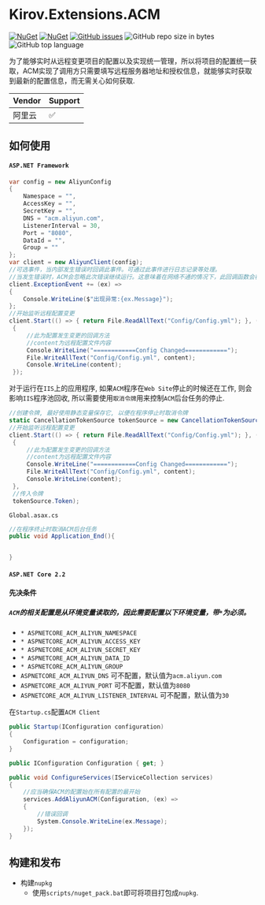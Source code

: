 # Kirov.Extensions.ACM
[![NuGet](https://img.shields.io/nuget/v/Kirov.Extensions.ACM.Abstractions.svg?style=flat-square&logo=nuget)](https://www.nuget.org/packages/Kirov.Extensions.ACM.Abstractions)
[![NuGet](https://img.shields.io/nuget/dt/Kirov.Extensions.ACM.Abstractions?logo=nuget&style=flat-square)](https://www.nuget.org/packages/Kirov.Extensions.ACM.Abstractions)
[![GitHub issues](https://img.shields.io/github/issues/kirov-opensource/acm.svg?style=flat-square&logo=github)](https://github.com/kirov-opensource/acm/issues)
![GitHub repo size in bytes](https://img.shields.io/github/repo-size/kirov-opensource/acm.svg?style=flat-square&logo=github)
![GitHub top language](https://img.shields.io/github/languages/top/kirov-opensource/acm.svg?style=flat-square&logo=github)

为了能够实时从远程变更项目的配置以及实现统一管理，所以将项目的配置统一获取，ACM实现了调用方只需要填写远程服务器地址和授权信息，就能够实时获取到最新的配置信息，而无需关心如何获取.

| Vendor | Support |  
| ------ | ------- |
| 阿里云 | :white_check_mark: |

## 如何使用
#### `ASP.NET Framework`
```csharp
var config = new AliyunConfig
{
    Namespace = "",
    AccessKey = "",
    SecretKey = "",
    DNS = "acm.aliyun.com",
    ListenerInterval = 30,
    Port = "8080",
    DataId = "",
    Group = ""
};
var client = new AliyunClient(config);
//可选事件，当内部发生错误时回调此事件。可通过此事件进行日志记录等处理。
//当发生错误时，ACM会忽略此次错误继续运行。这意味着在网络不通的情况下，此回调函数会被重复回调。
client.ExceptionEvent += (ex) =>
{
    Console.WriteLine($"出现异常:{ex.Message}");
};
//开始监听远程配置变更
client.Start(() => { return File.ReadAllText("Config/Config.yml"); }, (content) =>
 {
     //此为配置发生变更的回调方法
     //content为远程配置文件内容
     Console.WriteLine("============Config Changed============");
     File.WriteAllText("Config/Config.yml", content);
     Console.WriteLine(content);
 });
```

对于运行在`IIS`上的应用程序, 如果`ACM`程序在`Web Site`停止的时候还在工作, 则会影响`IIS`程序池回收, 所以需要使用`取消令牌`用来控制`ACM`后台任务的停止.
```csharp
//创建令牌, 最好使用静态变量保存它, 以便在程序停止时取消令牌
static CancellationTokenSource tokenSource = new CancellationTokenSource();
//开始监听远程配置变更
client.Start(() => { return File.ReadAllText("Config/Config.yml"); }, (content) =>
 {
     //此为配置发生变更的回调方法
     //content为远程配置文件内容
     Console.WriteLine("============Config Changed============");
     File.WriteAllText("Config/Config.yml", content);
     Console.WriteLine(content);
 }, 
 //传入令牌
 tokenSource.Token);
```
`Global.asax.cs`
```csharp
//在程序终止时取消ACM后台任务
public void Application_End(){


}

```


#### `ASP.NET Core 2.2`
#### 先决条件
##### `ACM`的相关配置是从环境变量读取的，因此需要配置以下环境变量，带`*`为必须。
* `* ASPNETCORE_ACM_ALIYUN_NAMESPACE`
* `* ASPNETCORE_ACM_ALIYUN_ACCESS_KEY`
* `* ASPNETCORE_ACM_ALIYUN_SECRET_KEY`
* `* ASPNETCORE_ACM_ALIYUN_DATA_ID`
* `* ASPNETCORE_ACM_ALIYUN_GROUP`
* `ASPNETCORE_ACM_ALIYUN_DNS` 可不配置，默认值为`acm.aliyun.com`
* `ASPNETCORE_ACM_ALIYUN_PORT` 可不配置，默认值为`8080`
* `ASPNETCORE_ACM_ALIYUN_LISTENER_INTERVAL` 可不配置，默认值为`30`

在`Startup.cs`配置`ACM Client`

```csharp
public Startup(IConfiguration configuration)
{
    Configuration = configuration;
}

public IConfiguration Configuration { get; }

public void ConfigureServices(IServiceCollection services)
{
    //应当确保ACM的配置始在所有配置的最开始
    services.AddAliyunACM(Configuration, (ex) =>
    {   
        //错误回调
        System.Console.WriteLine(ex.Message);
    });
}
```

## 构建和发布
* 构建`nupkg`
  * 使用`scripts/nuget_pack.bat`即可将项目打包成`nupkg`.
